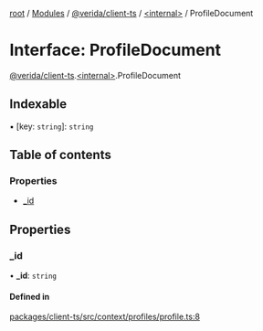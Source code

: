[root](../README.md) / [Modules](../modules.md) / [@verida/client-ts](../modules/verida_client_ts.md) / [<internal\>](../modules/verida_client_ts._internal_.md) / ProfileDocument

# Interface: ProfileDocument

[@verida/client-ts](../modules/verida_client_ts.md).[<internal\>](../modules/verida_client_ts._internal_.md).ProfileDocument

## Indexable

▪ [key: `string`]: `string`

## Table of contents

### Properties

- [\_id](verida_client_ts._internal_.ProfileDocument.md#_id)

## Properties

### \_id

• **\_id**: `string`

#### Defined in

[packages/client-ts/src/context/profiles/profile.ts:8](https://github.com/verida/verida-js/blob/a690f60/packages/client-ts/src/context/profiles/profile.ts#L8)
